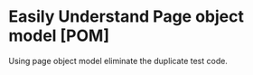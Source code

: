 # Easily Understand Page object model [POM]

Using page object model eliminate the duplicate test code.



 
